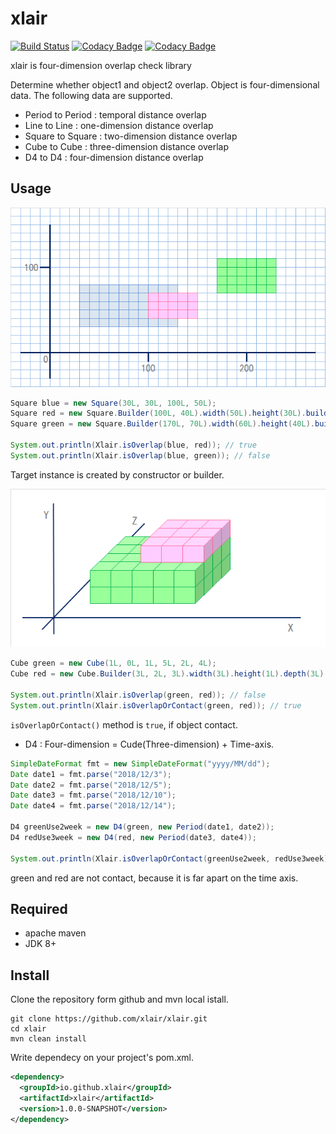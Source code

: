 # xlair

[![Build Status](https://travis-ci.org/xlair/xlair.svg?branch=master)](https://travis-ci.org/xlair/xlair)
[![Codacy Badge](https://api.codacy.com/project/badge/Grade/294c20e14f71464eb53e8cccc3093e8f)](https://www.codacy.com/app/xlair/xlair?utm_source=github.com&amp;utm_medium=referral&amp;utm_content=xlair/xlair&amp;utm_campaign=Badge_Grade)
[![Codacy Badge](https://api.codacy.com/project/badge/Coverage/294c20e14f71464eb53e8cccc3093e8f)](https://www.codacy.com/app/xlair/xlair?utm_source=github.com&utm_medium=referral&utm_content=xlair/xlair&utm_campaign=Badge_Coverage)

xlair is four-dimension overlap check library

Determine whether object1 and object2 overlap.
Object is four-dimensional data.
The following data are supported.

  * Period to Period : temporal distance overlap
  * Line to Line : one-dimension distance overlap
  * Square to Square : two-dimension distance overlap
  * Cube to Cube : three-dimension distance overlap
  * D4 to D4 : four-dimension distance overlap

## Usage

![square_sample](/images/square_sample.png)

```java
Square blue = new Square(30L, 30L, 100L, 50L);
Square red = new Square.Builder(100L, 40L).width(50L).height(30L).build();
Square green = new Square.Builder(170L, 70L).width(60L).height(40L).build();

System.out.println(Xlair.isOverlap(blue, red)); // true
System.out.println(Xlair.isOverlap(blue, green)); // false
```

Target instance is created by constructor or builder.

![cube_sample](/images/cube_sample.png)

```java
Cube green = new Cube(1L, 0L, 1L, 5L, 2L, 4L);
Cube red = new Cube.Builder(3L, 2L, 3L).width(3L).height(1L).depth(3L).build();

System.out.println(Xlair.isOverlap(green, red)); // false
System.out.println(Xlair.isOverlapOrContact(green, red)); // true
```

`isOverlapOrContact()` method is `true`, if object contact.

  * D4 : Four-dimension = Cude(Three-dimension) + Time-axis.

```java
SimpleDateFormat fmt = new SimpleDateFormat("yyyy/MM/dd");
Date date1 = fmt.parse("2018/12/3");
Date date2 = fmt.parse("2018/12/5");
Date date3 = fmt.parse("2018/12/10");
Date date4 = fmt.parse("2018/12/14");

D4 greenUse2week = new D4(green, new Period(date1, date2));
D4 redUse3week = new D4(red, new Period(date3, date4));

System.out.println(Xlair.isOverlapOrContact(greenUse2week, redUse3week)); // false
```

green and red are not contact, because it is far apart on the time axis.

## Required

  * apache maven
  * JDK 8+

## Install

Clone the repository form github and mvn local istall.

```console
git clone https://github.com/xlair/xlair.git
cd xlair
mvn clean install
```

Write dependecy on your project's pom.xml.

```xml
<dependency>
  <groupId>io.github.xlair</groupId>
  <artifactId>xlair</artifactId>
  <version>1.0.0-SNAPSHOT</version>
</dependency>
```
